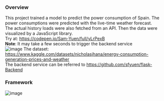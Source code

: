 ### Overview
This project trained a model to predict the power consumption of Spain. The power consumptions were predicted with the live-time weather forecast. The actual history loads were also fetched from an API. Then the data were visualized by a JavaScript library.  
Try at: https://codepen.io/Sam-Yuen/full/yLrPexB  
**Note**: It may take a few seconds to trigger the backend service  
![image](https://github.com/sfyuen/energy-prediction-of-spain/assets/117583090/b7515392-a5a8-46e9-b7c2-f45537848eb6)
The dataset: https://www.kaggle.com/datasets/nicholasjhana/energy-consumption-generation-prices-and-weather  
The backend service can be referred to https://github.com/sfyuen/flask-Backend  

### Framework
![image](https://github.com/sfyuen/energy-prediction-of-spain/assets/117583090/a8ba29eb-8e38-4ee1-a849-74f8c954fa98)
